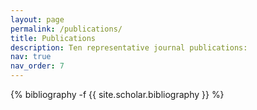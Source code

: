 ```yaml
---
layout: page
permalink: /publications/
title: Publications
description: Ten representative journal publications:
nav: true
nav_order: 7
---
```

<!-- _pages/publications.md -->
<div class="publications">

{% bibliography -f {{ site.scholar.bibliography }} %}

</div>